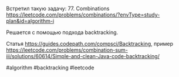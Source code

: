 Встретил такую задачу: 77. Combinations https://leetcode.com/problems/combinations/?envType=study-plan&id=algorithm-i 

Решается с помощью подхода backtracking.

Статья https://guides.codepath.com/compsci/Backtracking, пример https://leetcode.com/problems/combination-sum-iii/solutions/60614/Simple-and-clean-Java-code-backtracking/

#algorithm #backtracking #leetcode
